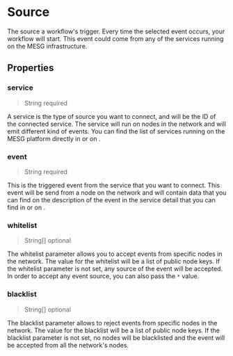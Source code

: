 # Source

The source a workflow's trigger. Every time the selected event occurs, your workflow will start. This event could come from any of the services running on the MESG infrastructure.

## Properties

### service

> String required

A service is the type of source you want to connect, and will be the ID of the connected service. The service will run on nodes in the network and will emit different kind of events. You can find the list of services running on the MESG platform directly in  or on .

### event

> String required

This is the triggered event from the service that you want to connect. This event will be send from a node on the network and will contain data that you can find on the description of the event in the service detail that you can find in  or on .

### whitelist

> String\[\] optional

The whitelist parameter allows you to accept events from specific nodes in the network. The value for the whitelist will be a list of public node keys. If the whitelist parameter is not set, any source of the event will be accepted. In order to accept any event source, you can also pass the `*` value.

### blacklist

> String\[\] optional

The blacklist parameter allows to reject events from specific nodes in the network. The value for the blacklist will be a list of public node keys. If the blacklist parameter is not set, no nodes will be blacklisted and the event will be accepted from all the network's nodes.


